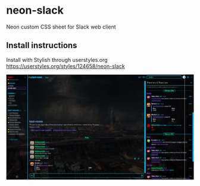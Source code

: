 # neon-slack
Neon custom CSS sheet for Slack web client

## Install instructions
Install with Stylish through userstyles.org
https://userstyles.org/styles/124658/neon-slack

![Example image](https://raw.githubusercontent.com/Matthew-Smith/neon-slack/master/full.png)

